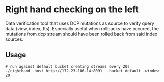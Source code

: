 # Right hand checking on the left
Data verification tool that uses DCP mutations as source to verify query data (view, index, fts).
Especially useful when rollbacks have occured, the mutations from dcp stream should have been rolled back from said index sources.

## Usage
```
# run against default bucket creating streams every 20s
./righthand -host http://172.23.106.14:8091  -bucket default -window 20
```

